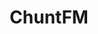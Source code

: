 ---
title: "ChuntFM"
logo: none
stream_url:
- [chunt1, https://fm.chunt.org/stream, online]
- [chunt2, https://fm.chunt.org/stream2, online]
description: ""
url: ""
location: ""
play_time: ""
recommended: ["chuntoo"]
---